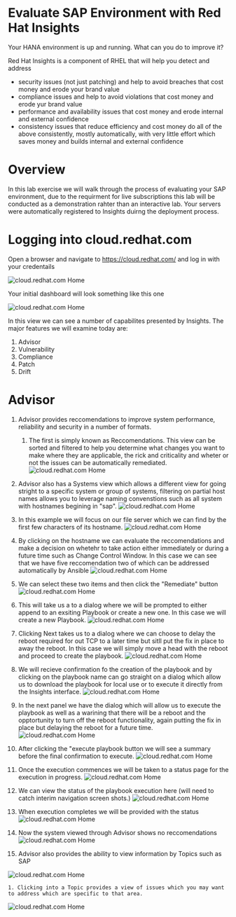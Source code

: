 Evaluate SAP Environment with Red Hat Insights
==============================================

Your HANA environment is up and running. What can you do to improve it?

Red Hat Insights is a component of RHEL that will help you detect and address 
- security issues (not just patching) and help to avoid breaches that cost money and erode your brand value 
- compliance issues and help to avoid violations that cost money and erode yur brand value 
- performance and availability issues that cost money and erode internal and external confidence
- consistency issues that reduce efficiency and cost money
do all of the above consistently, mostly automatically, with very little effort which saves money and builds internal and external confidence

Overview
========

In this lab exercise we will walk through the process of evaluating your SAP environment, due to the requirment for live subscriptions this lab will be conducted as a demonstration rahter than an interactive lab. Your servers were automatically registered to Insights duirng the deployment process. 

Logging into cloud.redhat.com
=============================

Open a browser and navigate to https://cloud.redhat.com/ and log in with your credentails


![cloud.redhat.com Home](images/3-lab-cloud-home.png)


Your initial dashboard will look something like this one


![cloud.redhat.com Home](images/3-insights-dashboard.png)

In this view we can see a number of capabilites presented by Insights. The major features we will examine today are:
1. Advisor
1. Vulnerability
1. Compliance
1. Patch
1. Drift

Advisor 
=======

1. Advisor provides reccomendations to improve system performance, reliability and security in a number of formats.
    1. The first is simply known as Reccomendations. This view can be sorted and filtered to help you determine what changes you want to make where they are applicable, the rick and criticality and wheter or not the issues can be automatically remediated.
  ![cloud.redhat.com Home](images/3-insights-advisor-reccomendations-main.png)
  1. Advisor also has a Systems view which allows a different view for going stright to a specific system or group of systems, filtering on partial host names allows you to leverage naming convenstions such as all system with hostnames begining in "sap".
  ![cloud.redhat.com Home](images/3-insights-advisor-systems.png)
  1. In this example we will focus on our file server which we can find by the first few characters of its hostname.
  ![cloud.redhat.com Home](images/3-insights-advisor-systems-single-system.png)
  1. By clicking on the hostname we can evaluate the reccomendations and make a decision on whetehr to take action either immediately or during a future time such as Change Control Window. In this case we can see that we have five reccomendation two of which can be addressed automatically by Ansible
  ![cloud.redhat.com Home](images/3-insights-advisor-reccomendations.png)
  1. We can select these two items and then click the "Remediate" button
 ![cloud.redhat.com Home](images/3-insights-advisor-remediation-1.png)
  1. This will take us a to a dialog where we will be prompted to either append to an exsiting Playbook or create a new one. In this case we will create a new Playbook.
  ![cloud.redhat.com Home](images/3-insights-advisor-remediation-2.png)
  1. Clicking Next takes us to a dialog where we can choose to delay the reboot required for out TCP to a later time but sitll put the fix in place to away the reboot. In this case we will simply move a head with the reboot and proceed to create the playbook.
  ![cloud.redhat.com Home](images/3-insights-advisor-remediation-3.png)
  1. We will recieve confirmation fo the creation of the playbook and by clicking on the playbook name can go straight on a dialog which allow us to download the playbook for local use or to execute it directly from the Insights interface.
  ![cloud.redhat.com Home](images/3-insights-advisor-remediation-4.png)
  1. In the next panel we have the dialog which will allow us to execute the playbook as well as a warining that there will be a reboot and the opptortunity to turn off the reboot functionality, again putting the fix in place but delaying the reboot for a future time.
  ![cloud.redhat.com Home](images/3-insights-advisor-remediation-5.png)
  1. After clicking the "execute playbook button we will see a summary before the final confirmation to execute.
  ![cloud.redhat.com Home](images/3-insights-advisor-remediation-6.png)
  1. Once the execution commences we will be taken to a status page for the execution in progress.
  ![cloud.redhat.com Home](images/3-insights-advisor-remediation-7.png)
  1. We can view the status of the playbook execution here (will need to catch interim navigation screen shots.)
  ![cloud.redhat.com Home](images/3-insights-advisor-remediation-8b.png)
  1. When execution completes we will be provided with the status
  ![cloud.redhat.com Home](images/3-insights-advisor-remediation-8.png)
  1. Now the system viewed through Advisor shows no reccomendations
  ![cloud.redhat.com Home](images/3-insights-advisor-remediation-9.png)

  1. Advisor also provides the ability to view information by Topics such as SAP

![cloud.redhat.com Home](images/3-insights-advisor-topics-1.png)

    1. Clicking into a Topic provides a view of issues which you may want to address which are specific to that area.
    
![cloud.redhat.com Home](images/3-insights-advisor-topics-2.png)




